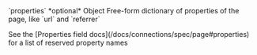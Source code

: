 <tr>
  <td markdown="span">`properties`</td>
  <td markdown="span">*optional*</td>
  <td markdown="span">Object</td>
  <td markdown="span">Free-form dictionary of properties of the page, like `url` and `referrer`
    <p>See the [Properties field docs](/docs/connections/spec/page#properties) for a list of reserved property names</p></td>
</tr>
